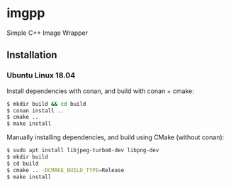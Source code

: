 # imgpp
Simple C++ Image Wrapper

## Installation
### Ubuntu Linux 18.04
Install dependencies with conan, and build with conan + cmake:
```bash
$ mkdir build && cd build
$ conan install ..
$ cmake ..
$ make install
```

Manually installing dependencies, and build using CMake (without conan):
```bash
$ sudo apt install libjpeg-turbo8-dev libpng-dev
$ mkdir build
$ cd build
$ cmake .. -DCMAKE_BUILD_TYPE=Release
$ make install
```
